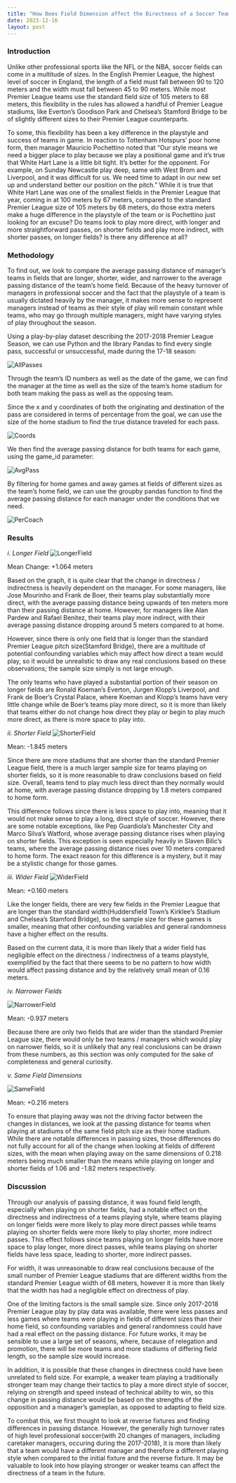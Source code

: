 ```yaml
---
title: "How Does Field Dimension affect the Directness of a Soccer Team?"
date: 2023-12-16
layout: post
---
```

### Introduction

Unlike other professional sports like the NFL or the NBA, soccer fields can come in a multitude of sizes. In the English Premier League, the highest level of soccer in England, the length of a field must fall between 90 to 120 meters and the width must fall between 45 to 90 meters. While most Premier League teams use the standard field size of 105 meters to 68 meters, this flexibility in the rules has allowed a handful of Premier League stadiums, like Everton’s Goodison Park and Chelsea’s Stamford Bridge to be of slightly different sizes to their Premier League counterparts.

To some, this flexibility has been a key difference in the playstyle and success of teams in game. In reaction to Tottenham Hotspurs’ poor home form, then manager Mauricio Pochettino noted that “Our style means we need a bigger place to play because we play a positional game and it’s true that White Hart Lane is a little bit tight. It’s better for the opponent. For example, on Sunday Newcastle play deep, same with West Brom and Liverpool, and it was difficult for us. We need time to adapt in our new set up and understand better our position on the pitch.” While it is true that White Hart Lane was one of the smallest fields in the Premier League that year, coming in at 100 meters by 67 meters, compared to the standard Premier League size of 105 meters by 68 meters, do those extra meters make a huge difference in the playstyle of the team or is Pochettino just looking for an excuse? Do teams look to play more direct, with longer and more straightforward passes, on shorter fields and play more indirect, with shorter passes, on longer fields? Is there any difference at all?

### Methodology
To find out, we look to compare the average passing distance of manager’s teams in fields that are longer, shorter, wider, and narrower to the average passing distance of the team’s home field. Because of the heavy turnover of managers in professional soccer and the fact that the playstyle of a team is usually dictated heavily by the manager, it makes more sense to represent managers instead of teams as their style of play will remain constant while teams, who may go through multiple managers, might have varying styles of play throughout the season.

Using a play-by-play dataset describing the 2017-2018 Premier League Season, we can use Python and the library Pandas to find every single pass, successful or unsuccessful, made during the 17-18 season:

![AllPasses](/assets/fieldpitch/FieldPitchdf1.png)

Through the team’s ID numbers as well as the date of the game, we can find the manager at the time as well as the size of the team’s home stadium for both team making the pass as well as the opposing team. 

Since the x and y coordinates of both the originating and destination of the pass are considered in terms of percentage from the goal, we can use the size of the home stadium to find the true distance traveled for each pass. 

![Coords](/assets/fieldpitch/FieldPitchdf2.png)


We then find the average passing distance for both teams for each game, using the game_id parameter:

![AvgPass](/assets/fieldpitch/FieldPitchdf3.png)

By filtering for home games and away games at fields of different sizes as the team’s home field, we can use the groupby pandas function to find the average passing distance for each manager under the conditions that we need.

![PerCoach](/assets/fieldpitch/FieldPitchdf4.png)

### Results
*i. Longer Field*
![LongerField](/assets/fieldpitch/Longerfield.png)

Mean Change: +1.064 meters

Based on the graph, it is quite clear that the change in directness / indirectness is heavily dependent on the manager. For some managers, like Jose Mourinho and Frank de Boer, their teams play substantially more direct, with the average passing distance being upwards of ten meters more than their passing distance at home. However, for managers like Alan Pardew and Rafael Benitez, their teams play more indirect, with their average passing distance dropping around 5 meters compared to at home. 

However, since there is only one field that is longer than the standard Premier League pitch size(Stamford Bridge), there are a multitude of potential confounding variables which may affect how direct a team would play, so it would be unrealistic to draw any real conclusions based on these observations; the sample size simply is not large enough. 

The only teams who have played a substantial portion of their season on longer fields are Ronald Koeman’s Everton, Jurgen Klopp’s Liverpool, and Frank de Boer’s Crystal Palace, where Koeman and Klopp’s teams have very little change while de Boer’s teams play more direct, so it is more than likely that teams either do not change how direct they play or begin to play much more direct, as there is more space to play into.

*ii. Shorter Field*
![ShorterField](/assets/fieldpitch/Shorterfield.png)

Mean: -1.845 meters

Since there are more stadiums that are shorter than the standard Premier League field, there is a much larger sample size for teams playing on shorter fields, so it is more reasonable to draw conclusions based on field size. Overall, teams tend to play much less direct than they normally would at home, with average passing distance dropping by 1.8 meters compared to home form. 

This difference follows since there is less space to play into, meaning that it would not make sense to play a long, direct style of soccer. However, there are some notable exceptions, like Pep Guardiola’s Manchester City and Marco Silva’s Watford, whose average passing distance rises when playing on shorter fields. This exception is seen especially heavily in Slaven Bilic’s teams, where the average passing distance rises over 10 meters compared to home form. The exact reason for this difference is a mystery, but it may be a stylistic change for those games.

*iii. Wider Field*
![WiderField](/assets/fieldpitch/Widerfield.png)

Mean: +0.160 meters

Like the longer fields, there are very few fields in the Premier League that are longer than the standard width(Huddersfield Town’s Kirklee’s Stadium and Chelsea’s Stamford Bridge), so the sample size for these games is smaller, meaning that other confounding variables and general randomness have a higher effect on the results. 

Based on the current data, it is more than likely that a wider field has negligible effect on the directness / indirectness of a teams playstyle, exemplified by the fact that there seems to be no pattern to how width would affect passing distance and by the relatively small mean of 0.16 meters. 

*iv. Narrower Fields*

![NarrowerField](/assets/fieldpitch/Narrowerfield.png)

Mean: -0.937 meters

Because there are only two fields that are wider than the standard Premier League size, there would only be two teams / managers which would play on narrower fields, so it is unlikely that any real conclusions can be drawn from these numbers, as this section was only computed for the sake of completeness and general curiosity.

*v. Same Field Dimensions*

![SameField](/assets/fieldpitch/Samefield.png)

Mean: +0.216 meters

To ensure that playing away was not the driving factor between the changes in distances, we look at the passing distance for teams when playing at stadiums of the same field pitch size as their home stadium. While there are notable differences in passing sizes, those differences do not fully account for all of the change when looking at fields of different sizes, with the mean when playing away on the same dimensions of 0.218 meters being much smaller than the means while playing on longer and shorter fields of 1.06 and -1.82 meters respectively. 

### Discussion

Through our analysis of passing distance, it was found field length, especially when playing on shorter fields, had a notable effect on the directness and indirectness of a teams playing style, where teams playing on longer fields were more likely to play more direct passes while teams playing on shorter fields were more likely to play shorter, more indirect passes. This effect follows since teams playing on longer fields have more space to play longer, more direct passes, while teams playing on shorter fields have less space, leading to shorter, more indirect passes. 

For width, it was unreasonable to draw real conclusions because of the small number of Premier League stadiums that are different widths from the standard Premier League width of 68 meters, however it is more than likely that the width has had a negligible effect on directness of play.

One of the limiting factors is the small sample size. Since only 2017-2018 Premier League play by play data was available, there were less passes and less games where teams were playing in fields of different sizes than their home field, so confounding variables and general randomness could have had a real effect on the passing distance. For future works, it may be sensible to use a large set of seasons, where, because of relegation and promotion, there will be more teams and more stadiums of differing field length, so the sample size would increase.

In addition, it is possible that these changes in directness could have been unrelated to field size. For example, a weaker team playing a traditionally stronger team may change their tactics to play a more direct style of soccer, relying on strength and speed instead of technical ability to win, so this change in passing distance would be based on the strengths of the opposition and a manager’s gameplan, as opposed to adapting to field size. 

To combat this, we first thought to look at reverse fixtures and finding differences in passing distance. However, the generally high turnover rates of high level professional soccer(with 20 changes of managers, including caretaker managers, occuring during the 2017-2018), it is more than likely that a team would have a different manager and therefore a different playing style when compared to the initial fixture and the reverse fixture. It may be valuable to look into how playing stronger or weaker teams can affect the directness of a team in the future.

